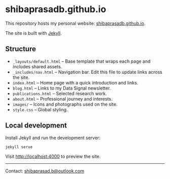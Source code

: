 # shibaprasadb.github.io

This repository hosts my personal website: [shibaprasadb.github.io](https://shibaprasadb.github.io).

The site is built with [Jekyll](https://jekyllrb.com/).

## Structure

- `_layouts/default.html` – Base template that wraps each page and includes shared assets.
- `_includes/nav.html` – Navigation bar. Edit this file to update links across the site.
- `index.html` – Home page with a quick introduction and links.
- `blog.html` – Links to my Data Signal newsletter.
- `publications.html` – Selected research work.
- `about.html` – Professional journey and interests.
- `images/` – Icons and photographs used on the site.
- `style.css` – Global styling.

## Local development

Install Jekyll and run the development server:

```bash
jekyll serve
```

Visit [http://localhost:4000](http://localhost:4000) to preview the site.

---

Contact: [shibaprasad.b@outlook.com](mailto:shibaprasad.b@outlook.com)

